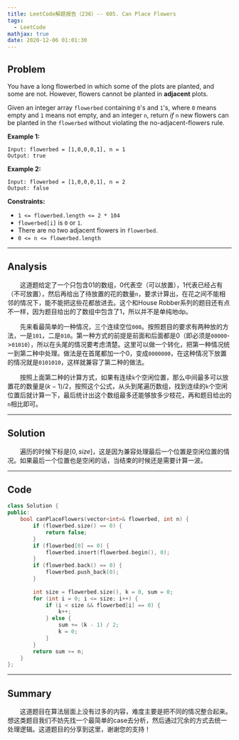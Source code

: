 ```yaml
---
title: LeetCode解题报告（236）-- 605. Can Place Flowers
tags:
  - LeetCode
mathjax: true
date: 2020-12-06 01:01:30
---
```


## Problem

You have a long flowerbed in which some of the plots are planted, and some are not. However, flowers cannot be planted in **adjacent** plots.

Given an integer array `flowerbed` containing `0`'s and `1`'s, where `0` means empty and `1` means not empty, and an integer `n`, return *if* `n` new flowers can be planted in the `flowerbed` without violating the no-adjacent-flowers rule.

<!-- more -->

**Example 1:**

```
Input: flowerbed = [1,0,0,0,1], n = 1
Output: true
```

**Example 2:**

```
Input: flowerbed = [1,0,0,0,1], n = 2
Output: false
```

**Constraints:**

- `1 <= flowerbed.length <= 2 * 104`
- `flowerbed[i]` is `0` or `1`.
- There are no two adjacent flowers in `flowerbed`.
- `0 <= n <= flowerbed.length`

------

## Analysis

&emsp;&emsp;这道题给定了一个只包含01的数组，0代表空（可以放置），1代表已经占有（不可放置），然后再给出了待放置的花的数量`n`，要求计算出，在花之间不能相邻的情况下，能不能把这些花都放进去。这个和House Robber系列的题目还有点不一样，因为题目给出的了数组中包含了1，所以并不是单纯地dp。

&emsp;&emsp;先来看最简单的一种情况，三个连续空位`000`。按照题目的要求有两种放的方法，一是`101`，二是`010`。第一种方式的前提是前面和后面都是0（即必须是`00000`->`01010`），所以在头尾的情况要考虑清楚。这里可以做一个转化，把第一种情况统一到第二种中处理。做法是在首尾都加一个0，变成`0000000`，在这种情况下放置的情况就是`0101010`，这样就兼容了第二种的做法。

&emsp;&emsp;按照上面第二种的计算方式，如果有连续`k`个空闲位置，那么中间最多可以放置花的数量是$(k - 1) /2$，按照这个公式，从头到尾遍历数组，找到连续的`k`个空闲位置后就计算一下，最后统计出这个数组最多还能够放多少枝花，再和题目给出的`n`相比即可。

------

## Solution

&emsp;&emsp;遍历的时候下标是$[0, size]$，这是因为兼容处理最后一个位置是空闲位置的情况。如果最后一个位置也是空闲的话，当结束的时候还是需要计算一波。

------

## Code

```c++
class Solution {
public:
    bool canPlaceFlowers(vector<int>& flowerbed, int n) {
        if (flowerbed.size() == 0) {
            return false;
        }
        if (flowerbed[0] == 0) {
            flowerbed.insert(flowerbed.begin(), 0);
        }
        if (flowerbed.back() == 0) {
            flowerbed.push_back(0);
        }
        
        int size = flowerbed.size(), k = 0, sum = 0;
        for (int i = 0; i <= size; i++) {
            if (i < size && flowerbed[i] == 0) {
                k++;
            } else {
                sum += (k - 1) / 2;
                k = 0;
            }
        }
        return sum >= n;
    }
};
```

------

## Summary

&emsp;&emsp;这道题目在算法层面上没有过多的内容，难度主要是把不同的情况整合起来。想这类题目我们不妨先找一个最简单的case去分析，然后通过冗余的方式去统一处理逻辑。这道题目的分享到这里，谢谢您的支持！

